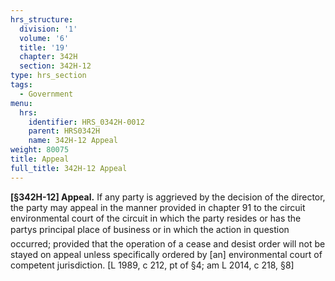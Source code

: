 ```yaml
---
hrs_structure:
  division: '1'
  volume: '6'
  title: '19'
  chapter: 342H
  section: 342H-12
type: hrs_section
tags:
  - Government
menu:
  hrs:
    identifier: HRS_0342H-0012
    parent: HRS0342H
    name: 342H-12 Appeal
weight: 80075
title: Appeal
full_title: 342H-12 Appeal
---
```

**[§342H-12] Appeal.** If any party is aggrieved by the decision of the director, the party may appeal in the manner provided in chapter 91 to the circuit environmental court of the circuit in which the party resides or has the partys principal place of business or in which the action in question occurred; provided that the operation of a cease and desist order will not be stayed on appeal unless specifically ordered by [an] environmental court of competent jurisdiction. [L 1989, c 212, pt of §4; am L 2014, c 218, §8]